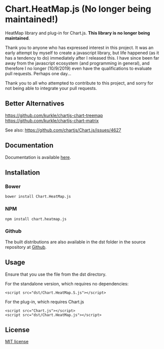 # Chart.HeatMap.js (No longer being maintained!)

HeatMap library and plug-in for Chart.js. **This library is no longer being maintained**. 

Thank you to anyone who has expressed interest in this project. It was an early attempt by myself to create a javascript library, but life happened (as it has a tendency to do) immediately after I released this. I have since been far away from the javascript ecosystem (and programming in general), and therefore I no longer (10/9/2019) even have the qualifications to evaluate pull requests. Perhaps one day...

Thank you to all who attempted to contribute to this project, and sorry for not being able to integrate your pull requests.

## Better Alternatives

https://github.com/kurkle/chartjs-chart-treemap
https://github.com/kurkle/chartjs-chart-matrix

See also:
https://github.com/chartjs/Chart.js/issues/4627

## Documentation

Documentation is available [here](http://tmroyal.github.io/Chart.HeatMap/).

## Installation

### Bower

`bower install Chart.HeatMap.js`

### NPM

`npm install chart.heatmap.js`

### Github

The built distributions are also available in the dst folder in 
the source repository at [Github](https://github.com/tmroyal/Chart.HeatMap).

## Usage

Ensure that you use the file from the dst directory.

For the standalone version, which requires no dependencies:

```
<script src="dst/Chart.HeatMap.S.js"></script>
```

For the plug-in, which requires Chart.js

```
<script src="Chart.js"></script>
<script src="dst/Chart.HeatMap.js"></script>
```


## License

[MIT license](http://opensource.org/licenses/MIT)

